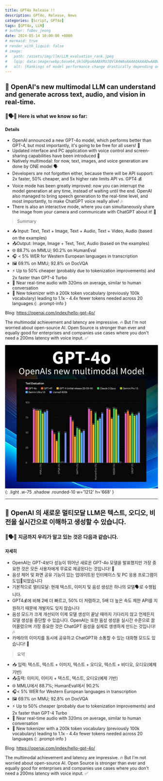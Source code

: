 ```yaml
---
title: GPT4o Release !!
description: GPT4o, Release, News
categories: [Script, GPT4o]
tags: [GPT4o, LLM]
# author: foDev_jeong
date: 2024-05-14 10:00:00 +0800
# mermaid: true
# render_with_liquid: false
# image:
#   path: /assets/img/llm/LLM_evaluation_rank.jpeg
#   lqip: data:image/webp;base64,UklGRpoAAABXRUJQVlA4WAoAAAAQAAAADwAABwAAQUxQSDIAAAARL0AmbZurmr57yyIiqE8oiG0bejIYEQTgqiDA9vqnsUSI6H+oAERp2HZ65qP/VIAWAFZQOCBCAAAA8AEAnQEqEAAIAAVAfCWkAALp8sF8rgRgAP7o9FDvMCkMde9PK7euH5M1m6VWoDXf2FkP3BqV0ZYbO6NA/VFIAAAA
#   alt: [Rankings of model performance change drastically depending on which LLM is used as the judge on KILT-NQ]
---
```


## 🤯 OpenAI's new multimodal LLM can understand and generate across text, audio, and vision in real-time.

### 💬🗣️👀 Here is what we know so far:

#### Details

- OpenAI announced a new GPT-4o model, which performs better than GPT-4, but most importantly, it's going to be free for all users! 🚀
⠀
- Updated interface and PC application with voice control and screen-sharing capabilities have been introduced 🎤
⠀
- Natively multimodal: for now, text, images, and voice generation are done by ONE model 🗣️
⠀
- Developers are not forgotten either, because there will be API support: 2x faster, 50% cheaper, and 5x higher rate limits API vs. GPT4 💰
⠀
- Voice mode has been greatly improved: now you can interrupt the model generation at any time, instead of waiting until the end. OpenAI also managed to bring speech generation to the real-time level, and most importantly, to make ChatGPT voice really alive! 🎶
⠀
- There is also an interactive mode, where you can simultaneously share the image from your camera and communicate with ChatGPT about it! 💬


> Summary
- 📥 Input: Text, Text + Image, Text + Audio, Text + Video, Audio (based on the examples)
- 📤Output: Image, Image + Text, Text, Audio (based on the examples)
- 🌐 88.7% on MMLU; 90.2% on HumanEval
- 🎧 < 5% WER for Western European languages in transcription
- 🖼️ 69.1% on MMU; 92.8% on DocVQA
- ⚡ Up to 50% cheaper (probably due to tokenization improvements) and 2x faster than GPT-4 Turbo
- 🎤 Near real-time audio with 320ms on average, similar to human conversation
- 🔡 New tokenizer with a 200k token vocabulary (previously 100k vocabulary) leading to 1.1x - 4.4x fewer tokens needed across 20 languages
{: .prompt-info }

Blog: <https://openai.com/index/hello-gpt-4o/>

The multimodal achievement and latency are impressive. 🔥 But I'm not worried about open-source AI. Open Source is stronger than ever and equally good for enterprises and companies use cases where you don't need a 200ms latency with voice input. ✅


![ GPT4o Released ](/assets/img/llm/GPT4o.jpeg){: .light .w-75 .shadow .rounded-10 w='1212' h='668' }

* * * 


## 🤯 OpenAI 의 새로운 멀티모달 LLM은 텍스트, 오디오, 비전을 실시간으로 이해하고 생성할 수 있습니다. 

### 💬🗣️👀 지금까지 우리가 알고 있는 것은 다음과 같습니다.


#### 자세히 
- OpenAI는 GPT-4보다 성능이 뛰어난 새로운 GPT-4o 모델을 발표했지만 가장 중요한 것은 모든 사용자에게 무료로 제공된다는 것입니다! 🚀
⠀
- 음성 제어 및 화면 공유 기능이 있는 업데이트된 인터페이스 및 PC 응용 프로그램이 도입🎤되었습니다
⠀
- 기본적으로 멀티모달: 현재 텍스트, 이미지 및 음성 생성은 하나의 모델🗣️로 수행됩니다.
⠀
- GPT4💰에 비해 2배 더 빠르고, 50% 더 저렴하고, 5배 더 높은 속도 제한 API를 지원하기 때문에 개발자도 잊지 않습니다
⠀
- 음성 모드가 크게 개선되어 이제 모델 생성이 끝날 때까지 기다리지 않고 언제든지 모델 생성을 중단할 수 있습니다. OpenAI는 또한 음성 생성을 실시간 수준으로 끌어올렸으며 가장 중요한 것은 ChatGPT 음성을 실제로 생생하게 만드는 것입니다! 🎶
⠀
- 카메라의 이미지를 동시에 공유하고 ChatGPT와 소통할 수 있는 대화형 모드도 있습니다! 💬
⠀

> 요약
- 📥 입력: 텍스트, 텍스트 + 이미지, 텍스트 + 오디오, 텍스트 + 비디오, 오디오(예제 기반)
- 📤출력: 이미지, 이미지 + 텍스트, 텍스트, 오디오(예제 기반)
- 🌐 MMLU에서 88.7%; HumanEval에서 90.2%
- 🎧< 5% WER for Western European languages in transcription
- 🖼️ 69.1% on MMU; 92.8% on DocVQA
- ⚡ Up to 50% cheaper (probably due to tokenization improvements) and 2x faster than GPT-4 Turbo
- 🎤 Near real-time audio with 320ms on average, similar to human conversation
- 🔡 New tokenizer with a 200k token vocabulary (previously 100k vocabulary) leading to 1.1x - 4.4x fewer tokens needed across 20 languages
{: .prompt-info }

Blog: <https://openai.com/index/hello-gpt-4o/>

The multimodal achievement and latency are impressive. 🔥 But I'm not worried about open-source AI. Open Source is stronger than ever and equally good for enterprises and companies use cases where you don't need a 200ms latency with voice input. ✅